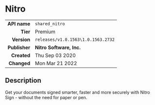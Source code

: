 # Nitro
| | |
|-:|-|
|**API name**|`shared_nitro`|
|**Tier**|Premium|
|**Version**|`releases/v1.0.1563\1.0.1563.2732`|
|**Publisher**|**Nitro Software, Inc.**|
|**Created**|Thu Sep 03 2020|
|**Changed**|Mon Mar 21 2022|

## Description
Get your documents signed smarter, faster and more securely with Nitro Sign - without the need for paper or pen.

